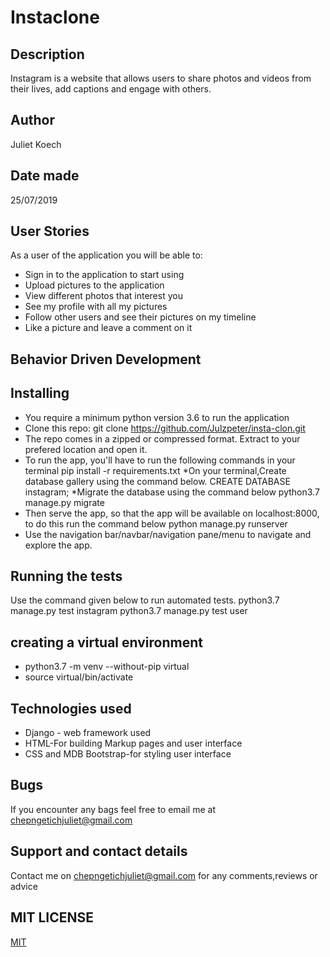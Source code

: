# Instaclone

## Description
Instagram is a website that allows users to share photos and videos from their lives, add captions and engage with others.

## Author
Juliet Koech


## Date made
25/07/2019

## User Stories
As a user of the application you will be able to:

* Sign in to the application to start using
* Upload pictures to the application 
* View different photos that interest you
* See my profile with all my pictures
* Follow other users and see their pictures on my timeline
* Like a picture and leave a comment on it


## Behavior Driven Development


##  Installing
* You require a minimum python version 3.6 to run the application
* Clone this repo: git clone https://github.com/Julzpeter/insta-clon.git
* The repo comes in a zipped or compressed format. Extract to your prefered location and open it.
* To run the app, you'll have to run the following commands in your terminal pip install -r requirements.txt
*On your terminal,Create database gallery using the command below. CREATE DATABASE instagram;
*Migrate the database using the command below
 python3.7 manage.py migrate
* Then serve the app, so that the app will be available on localhost:8000, to do this run the command below
 python manage.py runserver
* Use the navigation bar/navbar/navigation pane/menu to navigate and explore the app.

## Running the tests
Use the command given below to run automated tests. 
python3.7 manage.py test instagram
python3.7 manage.py test user


## creating a virtual environment
* python3.7 -m venv --without-pip virtual
* source virtual/bin/activate


## Technologies used
* Django - web framework used
* HTML-For building Markup pages and user interface
* CSS and MDB Bootstrap-for styling user interface

## Bugs
If you encounter any bags feel free to email me at chepngetichjuliet@gmail.com

## Support and contact details
Contact me on chepngetichjuliet@gmail.com for any comments,reviews or advice

## MIT LICENSE
[MIT]()